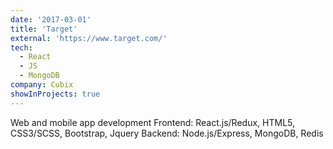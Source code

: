 ```yaml
---
date: '2017-03-01'
title: 'Target'
external: 'https://www.target.com/'
tech:
  - React
  - JS
  - MongoDB
company: Cubix
showInProjects: true
---
```


Web and mobile app development Frontend: React.js/Redux, HTML5, CSS3/SCSS, Bootstrap, Jquery Backend: Node.js/Express, MongoDB, Redis
